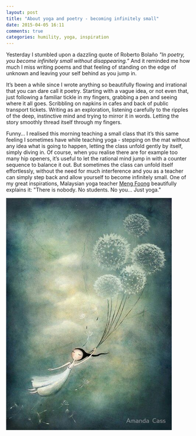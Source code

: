 ```yaml
---
layout: post
title: "About yoga and poetry - becoming infinitely small"
date: 2015-04-05 16:11
comments: true
categories: humility, yoga, inspiration
---
```

Yesterday I stumbled upon a dazzling quote of Roberto Bolaño *"In poetry, you become infinitely small without disappearing.”* And it reminded me how much I miss writing poems and that feeling of standing on the edge of unknown and leaving your self behind as you jump in.

It’s been a while since I wrote anything so beautifully flowing and irrational that you can dare call it poetry. Starting with a vague idea, or not even that, just following a familiar tickle in my fingers, grabbing a pen and seeing where it all goes. Scribbling on napkins in cafes and back of public transport tickets. Writing as an exploration, listening carefully to the ripples of the deep, instinctive mind and trying to mirror it in words. Letting the story smoothly thread itself through my fingers.

Funny… I realised this morning teaching a small class that it’s this same feeling I sometimes have while teaching yoga - stepping on the mat without any idea what is going to happen, letting the class unfold gently by itself, simply diving in. Of course, when you realise there are for example too many hip openers, it’s useful to let the rational mind jump in with a counter sequence to balance it out. But sometimes the class can unfold itself effortlessly, without the need for much interference and you as a teacher can simply step back and allow yourself to become infinitely small. One of my great inspirations, Malaysian yoga teacher [Meng Foong](https://mengfoonglai.wordpress.com/) beautifully explains it: "There is nobody. No students. No you… Just yoga."

<p class="centeredimage"><a href="http://amandacass.vc.net.nz/">
<img src="/images/flying.jpg" alt="a drawing of a girl flying with dandelion flowers like balloons"></img></a></p>